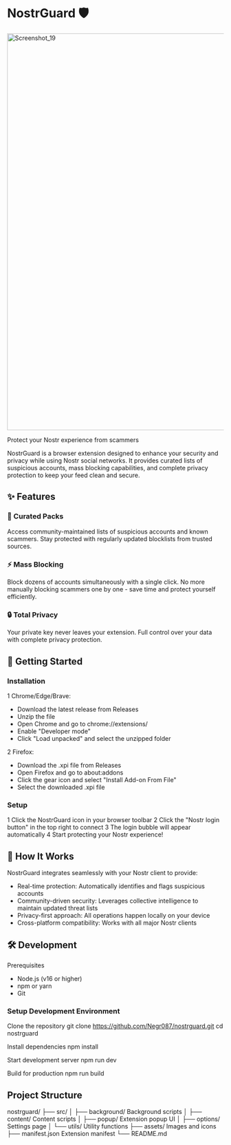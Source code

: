 # NostrGuard 🛡️

<img width="1590" height="922" alt="Screenshot_19" src="https://github.com/user-attachments/assets/327560ac-4cc2-4dd7-96b8-398d7c3998ad" />

Protect your Nostr experience from scammers

NostrGuard is a browser extension designed to enhance your security and privacy while using Nostr social networks. It provides curated lists of suspicious accounts, mass blocking capabilities, and complete privacy protection to keep your feed clean and secure.
## ✨ Features
### 🎯 Curated Packs
Access community-maintained lists of suspicious accounts and known scammers. Stay protected with regularly updated blocklists from trusted sources.
### ⚡ Mass Blocking
Block dozens of accounts simultaneously with a single click. No more manually blocking scammers one by one - save time and protect yourself efficiently.
### 🔒 Total Privacy
Your private key never leaves your extension. Full control over your data with complete privacy protection.
## 🚀 Getting Started
### Installation

1 Chrome/Edge/Brave:

- Download the latest release from Releases
- Unzip the file
- Open Chrome and go to chrome://extensions/
- Enable "Developer mode"
- Click "Load unpacked" and select the unzipped folder


2 Firefox:

- Download the .xpi file from Releases
- Open Firefox and go to about:addons
- Click the gear icon and select "Install Add-on From File"
- Select the downloaded .xpi file



### Setup

1 Click the NostrGuard icon in your browser toolbar
2 Click the "Nostr login button" in the top right to connect
3 The login bubble will appear automatically
4 Start protecting your Nostr experience!

## 📱 How It Works
NostrGuard integrates seamlessly with your Nostr client to provide:

- Real-time protection: Automatically identifies and flags suspicious accounts
- Community-driven security: Leverages collective intelligence to maintain updated threat lists
- Privacy-first approach: All operations happen locally on your device
- Cross-platform compatibility: Works with all major Nostr clients

## 🛠️ Development
Prerequisites

- Node.js (v16 or higher)
- npm or yarn
- Git

### Setup Development Environment
Clone the repository
git clone https://github.com/Negr087/nostrguard.git
cd nostrguard

Install dependencies
npm install

Start development server
npm run dev

Build for production
npm run build

## Project Structure
nostrguard/
├── src/
│   ├── background/      Background scripts
│   ├── content/         Content scripts
│   ├── popup/           Extension popup UI
│   ├── options/         Settings page
│   └── utils/           Utility functions
├── assets/              Images and icons
├── manifest.json        Extension manifest
└── README.md
